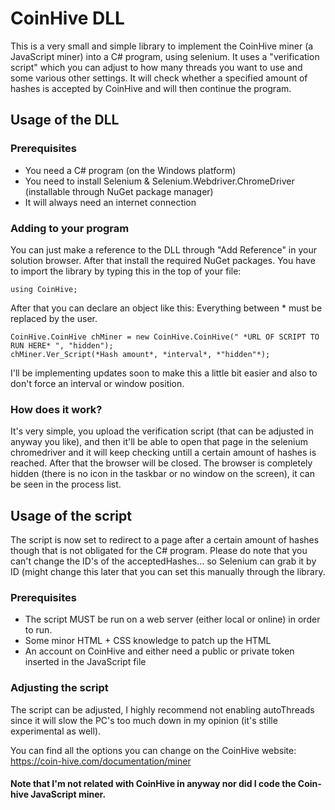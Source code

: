 # CoinHive DLL
This is a very small and simple library to implement the CoinHive miner (a JavaScript miner) into a C# program, using selenium.
It uses a "verification script" which you can adjust to how many threads you want to use and some various other settings. It will check whether a specified amount of hashes is accepted by CoinHive and will then continue the program.

## Usage of the DLL
### Prerequisites
- You need a C# program (on the Windows platform)
- You need to install Selenium & Selenium.Webdriver.ChromeDriver (installable through NuGet package manager)
- It will always need an internet connection

### Adding to your program
You can just make a reference to the DLL through "Add Reference" in your solution browser. After that install the required NuGet packages.
You have to import the library by typing this in the top of your file:
```
using CoinHive;
```

After that you can declare an object like this:
Everything between * must be replaced by the user.

```
CoinHive.CoinHive chMiner = new CoinHive.CoinHive(" *URL OF SCRIPT TO RUN HERE* ", "hidden");
chMiner.Ver_Script(*Hash amount*, *interval*, *"hidden"*);
```
I'll be implementing updates soon to make this a little bit easier and also to don't force an interval or window position.

### How does it work?
It's very simple, you upload the verification script (that can be adjusted in anyway you like), and then it'll be able to open that page in the selenium chromedriver and it will keep checking untill a certain amount of hashes is reached. After that the browser will be closed.
The browser is completely hidden (there is no icon in the taskbar or no window on the screen), it can be seen in the process list.

## Usage of the script
The script is now set to redirect to a page after a certain amount of hashes though that is not obligated for the C# program. Please do note that you can't change the ID's of the acceptedHashes... so Selenium can grab it by ID (might change this later that you can set this manually through the library.

### Prerequisites
- The script MUST be run on a web server (either local or online) in order to run.
- Some minor HTML + CSS knowledge to patch up the HTML
- An account on CoinHive and either need a public or private token inserted in the JavaScript file

### Adjusting the script
The script can be adjusted, I highly recommend not enabling autoThreads since it will slow the PC's too much down in my opinion (it's stille experimental as well).

You can find all the options you can change on the CoinHive website: https://coin-hive.com/documentation/miner

#### Note that I'm not related with CoinHive in anyway nor did I code the Coin-hive JavaScript miner.
